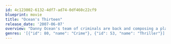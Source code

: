 ```yaml
---
id: 4c123002-6132-4df7-ad74-0df460c22cf9
blueprint: movie
title: "Ocean's Thirteen"
release_date: '2007-06-07'
overview: "Danny Ocean's team of criminals are back and composing a plan more personal than ever. When ruthless casino owner Willy Bank doublecrosses Reuben Tishkoff, causing a heart attack, Danny Ocean vows that he and his team will do anything to bring down Willy Bank along with everything he's got. Even if it means asking for help from an enemy."
genres: '[{"id": 80, "name": "Crime"}, {"id": 53, "name": "Thriller"}]'
---
```

